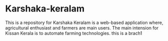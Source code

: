 # Karshaka-keralam
This is a repository for  Karshaka Keralam is a web-based application where, agricultural enthusiast and farmers are main users. The main intension for Kissan Kerala is to automate farming technologies. 
this is a brach1
